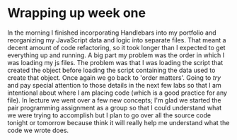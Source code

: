 # Wrapping up week one

In the morning I finished incorporating Handlebars into my portfolio and reorganizing my JavaScript data and logic into separate files. That meant a decent amount of code refactoring, so it took longer than I expected to get everything up and running. A big part my problem was the order in which I was loading my js files. The problem was that I was loading the script that created the object before loading the script containing the data used to create that object. Once again we go back to 'order matters'. Going to *try* and pay special attention to those details in the next few labs so that I am intentional about where I am placing code (which is a good practice for any file). In lecture we went over a few new concepts; I'm glad we started the pair programming assignment as a group so that I could understand what we were trying to accomplish but I plan to go over all the source code tonight or tomorrow because think it will really help me understand what the code we wrote does.
